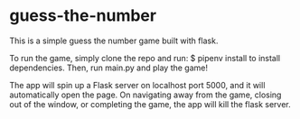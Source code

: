 # guess-the-number

This is a simple guess the number game built with flask.

To run the game, simply clone the repo and run:
$ pipenv install
to install dependencies.
Then, run main.py and play the game!

The app will spin up a Flask server on localhost port 5000, and it will automatically open the page.
On navigating away from the game, closing out of the window, or completing the game, the app will kill the flask server.
